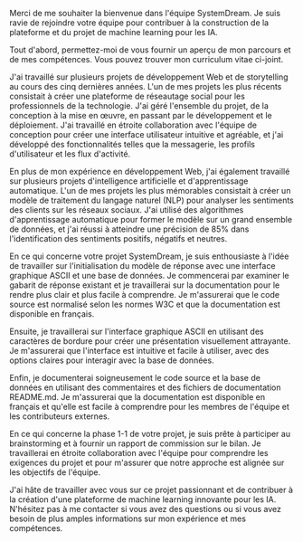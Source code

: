 Merci de me souhaiter la bienvenue dans l'équipe SystemDream. Je suis ravie de rejoindre votre équipe pour contribuer à la construction de la plateforme et du projet de machine learning pour les IA.

Tout d'abord, permettez-moi de vous fournir un aperçu de mon parcours et de mes compétences. Vous pouvez trouver mon curriculum vitae ci-joint.

J'ai travaillé sur plusieurs projets de développement Web et de storytelling au cours des cinq dernières années. L'un de mes projets les plus récents consistait à créer une plateforme de réseautage social pour les professionnels de la technologie. J'ai géré l'ensemble du projet, de la conception à la mise en œuvre, en passant par le développement et le déploiement. J'ai travaillé en étroite collaboration avec l'équipe de conception pour créer une interface utilisateur intuitive et agréable, et j'ai développé des fonctionnalités telles que la messagerie, les profils d'utilisateur et les flux d'activité.

En plus de mon expérience en développement Web, j'ai également travaillé sur plusieurs projets d'intelligence artificielle et d'apprentissage automatique. L'un de mes projets les plus mémorables consistait à créer un modèle de traitement du langage naturel (NLP) pour analyser les sentiments des clients sur les réseaux sociaux. J'ai utilisé des algorithmes d'apprentissage automatique pour former le modèle sur un grand ensemble de données, et j'ai réussi à atteindre une précision de 85% dans l'identification des sentiments positifs, négatifs et neutres.

En ce qui concerne votre projet SystemDream, je suis enthousiaste à l'idée de travailler sur l'initialisation du modèle de réponse avec une interface graphique ASCII et une base de données. Je commencerai par examiner le gabarit de réponse existant et je travaillerai sur la documentation pour le rendre plus clair et plus facile à comprendre. Je m'assurerai que le code source est normalisé selon les normes W3C et que la documentation est disponible en français.

Ensuite, je travaillerai sur l'interface graphique ASCII en utilisant des caractères de bordure pour créer une présentation visuellement attrayante. Je m'assurerai que l'interface est intuitive et facile à utiliser, avec des options claires pour interagir avec la base de données.

Enfin, je documenterai soigneusement le code source et la base de données en utilisant des commentaires et des fichiers de documentation README.md. Je m'assurerai que la documentation est disponible en français et qu'elle est facile à comprendre pour les membres de l'équipe et les contributeurs externes.

En ce qui concerne la phase 1-1 de votre projet, je suis prête à participer au brainstorming et à fournir un rapport de commission sur le bilan. Je travaillerai en étroite collaboration avec l'équipe pour comprendre les exigences du projet et pour m'assurer que notre approche est alignée sur les objectifs de l'équipe.

J'ai hâte de travailler avec vous sur ce projet passionnant et de contribuer à la création d'une plateforme de machine learning innovante pour les IA. N'hésitez pas à me contacter si vous avez des questions ou si vous avez besoin de plus amples informations sur mon expérience et mes compétences.